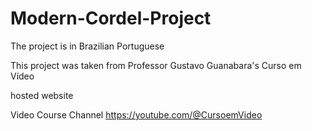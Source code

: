 # Modern-Cordel-Project

The project is in Brazilian Portuguese

This project was taken from Professor Gustavo Guanabara's 
Curso em Vídeo 

hosted website


Video Course Channel
https://youtube.com/@CursoemVideo
